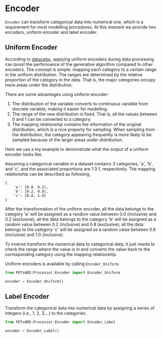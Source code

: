 # Encoder

`Encoder` can transform categorical data into numerical one, which is a requirement for most modelling procedures. At this moment we provide two encoders, uniform encoder and label encoder.

## Uniform Encoder

According to [datacebo](https://datacebo.com/blog/improvement-uniform-encoder/), applying uniform encoders during data processing can boost the performance of the generative algorithm compared to other encoders. The concept is simple: mapping each category to a certain range in the uniform distribution. The ranges are determined by the relative proportion of the category in the data. That is, the major categories occupy more areas under the distribution.

There are some advantages using uniform encoder:

1. The distribution of the variable converts to continuous variable from discrete variable, making it easier for modelling.
2. The range of the new distribution is fixed. That is, all the values between 0 and 1 can be converted to a category.
3. The mapping relationship contains the information of the original distribution, which is a nice property for sampling. When sampling from the distribution, the category appearing frequently is more likely to be sampled because of the larger areas under distribution.

Here we use a toy example to demonstrate what the output of a uniform encoder looks like.

Assuming a categorical variable in a dataset contains 3 categories, 'a', 'b', and 'c', and the associated proportions are 1:3:1, respectively. The mapping relationship can be described as following,

    {
        'a': [0.0, 0.2),
        'b': [0.2, 0.8),
        'c': [0.8, 1.0]
    }

After the transformation of the uniform encoder, all the data belongs to the category 'a' will be assigned as a random value between 0.0 (inclusive) and 0.2 (exclusive); all the data belongs to the category 'b' will be assigned as a random value between 0.2 (inclusive) and 0.8 (exclusive); all the data belongs to the category 'c' will be assigned as a random value between 0.8 (inclusive) and 1.0 (inclusive).

To inverse transform the numerical data to categorical data, it just needs to check the range where the value is in and converts the value back to the corresponding category using the mapping relationship.

Uniform encoders is available by calling `Encoder_Uniform`.

```python
from PETsARD.Processor.Encoder import Encoder_Uniform

encoder = Encoder_Uniform()
```

## Label Encoder

Transform the categorical data into numerical data by assigning a series of integers (i.e., 1, 2, 3,...) to the categories.

```python
from PETsARD.Processor.Encoder import Encoder_Label

encoder = Encoder_Label()
```